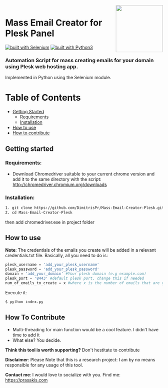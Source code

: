 <img src="https://cdn1.iconfinder.com/data/icons/communications-network-2/109/Bird-DeliveringLetter-512.png" width="150" align="right">

# Mass Email Creator for Plesk Panel
[![built with Selenium](https://img.shields.io/badge/built%20with-Selenium-yellow.svg)](https://github.com/SeleniumHQ/selenium)
[![built with Python3](https://img.shields.io/badge/built%20with-Python3-red.svg)](https://www.python.org/)

### Automation Script for mass creating emails for your domain using Plesk web hosting app.
Implemented in Python using the Selenium module.

Table of Contents
=================

* [Getting Started](#getting-started)
  * [Requirements](#requirements)
  * [Installation](#installation)
* [How to use](#how-to-use)  
* [How to contribute](#how-to-contribute)  

## Getting started

### Requirements:
  - Download Chromedriver suitable to your current chrome version and add it to the same directory with the script: http://chromedriver.chromium.org/downloads
  
### Installation:

```bash
1. git clone https://github.com/DimitrisPr/Mass-Email-Creator-Plesk.git
2. cd Mass-Email-Creator-Plesk
```

then add chromedriver.exe in project folder

## How to use

**Note**: The credentials of the emails you create will be added in a relevant credentials.txt file. 
Basically, all you need to do is:

```python
plesk_username = 'add_your_plesk_username'
plesk_password = 'add_your_plesk_password'
domain = 'add_your_domain' #Your plesk domain (e.g example.com)
plesk_port = '8443' #default plesk port, change this if needed
num_of_emails_to_create = x #where x is the number of emails that are going to be created each time you run the script
```

Execute it:

```bash
$ python index.py
```

## How To Contribute

  - Multi-threading for main function would be a cool feature. I didn't have time to add it
  - What else? You decide.

**Think this tool is worth supporting?**
Don't hestitate to contribute

**Disclaimer**: Please Note that this is a research project: I am by no means responsible for any usage of this tool. 

**Contact me**: I would love to socialize with you. Find me: https://prasakis.com

